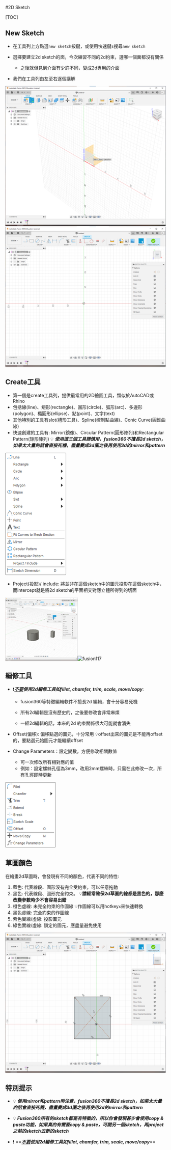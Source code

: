 #2D Sketch

[TOC]

## New Sketch

- 在工具列上方點選`new sketch`按鍵，或使用快速鍵`s`搜尋`new sketch`

- 選擇要建立2d sketch的面，今次練習不同的2d約束，選哪一個面都沒有關係
	- 之後就但見到介面有少許不同，變成2d專用的介面

- 我們在工具列由左至右逐個講解

<img src="fusion17.png" alt="fusion17" style="zoom:50%;" />

<img src="fusion18.png" alt="fusion18" style="zoom:50%;" />

## Create工具

- 第一個是create工具列，提供最常用的2D繪圖工具，類似於AutoCAD或Rhino
- 包括線(line)、矩形(rectangle)、圓形(circle)、弧形(arc)、多邊形(polygon)、橢圓形(ellipse)、點(point)、文字(text)
- 其他特別的工具有slot(槽形工具)、Spline(控制點曲線)、Conic Curve(圓錐曲線)
- 快速創建的工具有: Mirror(鏡像)、Circular Pattern(圓形陣列)和Rectangular Pattern(矩形陣列)
	💡 ***使用這三個工具請慎用，fusion360不擅長2d sketch，如果太大量的話會直接死機，盡量變成3d圖之後再使用3d的mirror和pattern***

<img src="13095459.png" alt="13095459"  />

- Project(投影)/ include: 將並非在這個sketch中的圖元投影在這個sketch中，而intercept就是將2d sketch的平面相交對應立體所得到的切面

<img src="fusion116.gif" alt="fusion116" style="width:45%;" /><img src="fusion117.gif" alt="fusion117" style="width:45%;" />

## 編修工具

- ❗***<u>不要</u>使用2d編修工具如fillet, chamfer, trim, scale, move/copy***:

	- fusion360等特徵編輯軟件不擅長2d 編輯，會十分容易死機

	- 所有2d編輯是沒有歷史的，之後要修改會非常麻煩

	- 一經2d編輯的話，本來的2d 約束關係很大可能就會消失

- Offset(偏移): 偏移點選的圖元，十分常用
	💡offset出來的圖元是不能再offset的，要點選元始圖元才能繼續offset

- Change Parameters：設定變數，方便修改相關數值
	- 可一次修改所有相對應的值
	- 例如：設定螺絲孔徑為3mm，改用2mm螺絲時，只需在此修改一次，所有孔徑即時更新

![100935](100935.png)

## 草圖顏色

在繪畫2d草圖時，會發現有不同的顏色，代表不同的特性:

1. 藍色: 代表線段、圖形沒有完全受約束，可以任意拖動
2. 黑色: 代表線段、圖形完全約束。
	💡**請經常確保2d草圖的線都是黑色的，那麼改變參數時少不會容易出錯**
3. 橙色虛線: 未完全約束的作圖線
	💡作圖線可以用hotkey`x`來快速轉換
4. 黑色虛線: 完全約束的作圖線
5. 紫色實線/虛線: 投影圖元
6. 綠色實線/虛線: 鎖定的圖元，應盡量避免使用

<img src="fusion115.gif" alt="fusion115" style="zoom:50%;" />

## 特別提示

- 💡 ***使用mirror和pattern時注意，fusion360不擅長2d sketch，如果太大量的話會直接死機，盡量變成3d圖之後再使用3d的mirror和pattern***

- 💡 ***Fusion360所有的sketch都是有特徵的，所以你會發現甚少會使用copy & paste功能，如果真的有需要copy & paste，可開另一個sketch，再project之前的sketch去新的sketch***

- ❗ ==***<u>不要</u>使用2d編修工具如fillet, chamfer, trim, scale, move/copy***==